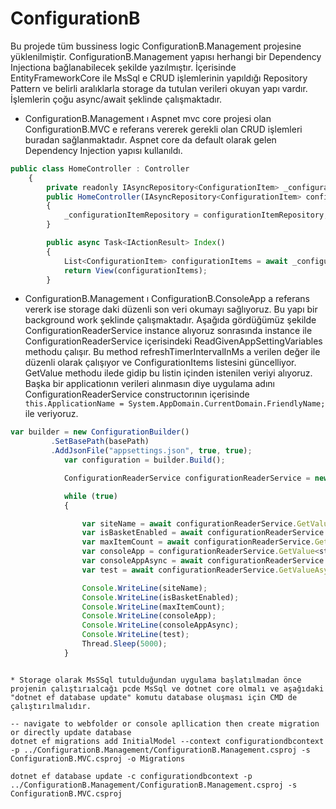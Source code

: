 # ConfigurationB

Bu projede tüm bussiness logic ConfigurationB.Management projesine yüklenilmiştir. ConfigurationB.Management yapısı herhangi bir Dependency Injectiona bağlanabilecek şekilde yazılmıştır. İçerisinde EntityFrameworkCore ile MsSql e CRUD işlemlerinin yapıldığı Repository Pattern ve belirli aralıklarla storage da tutulan verileri okuyan yapı vardır. İşlemlerin çoğu async/await şeklinde çalışmaktadır.

* ConfigurationB.Management ı Aspnet mvc core projesi olan ConfigurationB.MVC e referans vererek gerekli olan CRUD işlemleri buradan sağlanmaktadır. Aspnet core da default olarak gelen Dependency Injection yapısı kullanıldı.

```javascript
public class HomeController : Controller
    {
        private readonly IAsyncRepository<ConfigurationItem> _configurationItemRepository;
        public HomeController(IAsyncRepository<ConfigurationItem> configurationItemRepository)
        {
            _configurationItemRepository = configurationItemRepository;
        }

        public async Task<IActionResult> Index()
        {
            List<ConfigurationItem> configurationItems = await _configurationItemRepository.ListAllAsync();
            return View(configurationItems);
        }
```

* ConfigurationB.Management ı ConfigurationB.ConsoleApp a referans vererk ise storage daki düzenli son veri okumayı sağlıyoruz. Bu yapı bir background work şeklinde çalışmaktadır.
Aşağıda gördüğümüz şekilde ConfigurationReaderService instance alıyoruz sonrasında instance ile ConfigurationReaderService içerisindeki ReadGivenAppSettingVariables methodu çalışır. Bu method refreshTimerIntervalInMs a verilen değer ile düzenli olarak çalışıyor ve ConfigurationItems listesini güncelliyor. GetValue methodu ilede gidip bu listin içinden istenilen veriyi alıyoruz. 
Başka bir applicationın verileri alınmasın diye uygulama adını ConfigurationReaderService constructorının içerisinde ```     this.ApplicationName = System.AppDomain.CurrentDomain.FriendlyName; ``` ile veriyoruz.

```javascript
var builder = new ConfigurationBuilder()
         .SetBasePath(basePath)
         .AddJsonFile("appsettings.json", true, true);
            var configuration = builder.Build();

            ConfigurationReaderService configurationReaderService = new ConfigurationReaderService(configuration.GetConnectionString("ConfigureConnection"), 1000);

            while (true)
            {

                var siteName = await configurationReaderService.GetValueAsync<string>("SiteName");
                var isBasketEnabled = await configurationReaderService.GetValueAsync<bool>("IsBasketEnabled");
                var maxItemCount = await configurationReaderService.GetValueAsync<int>("MaxItemCount");
                var consoleApp = configurationReaderService.GetValue<string>("ConsoleApp");
                var consoleAppAsync = await configurationReaderService.GetValueAsync<string>("ConsoleAppAsync");
                var test = await configurationReaderService.GetValueAsync<int>("tst");

                Console.WriteLine(siteName);
                Console.WriteLine(isBasketEnabled);
                Console.WriteLine(maxItemCount);
                Console.WriteLine(consoleApp);
                Console.WriteLine(consoleAppAsync);
                Console.WriteLine(test);
                Thread.Sleep(5000);
            }
```

```

* Storage olarak MsSSql tutulduğundan uygulama başlatılmadan önce projenin çalıştırıalcağı pcde MsSql ve dotnet core olmalı ve aşağıdaki "dotnet ef database update" komutu database oluşması için CMD de çalıştırılmalıdır.

-- navigate to webfolder or console apllication then create migration or directly update database
dotnet ef migrations add InitialModel --context configurationdbcontext -p ../ConfigurationB.Management/ConfigurationB.Management.csproj -s ConfigurationB.MVC.csproj -o Migrations

dotnet ef database update -c configurationdbcontext -p ../ConfigurationB.Management/ConfigurationB.Management.csproj -s ConfigurationB.MVC.csproj
```
